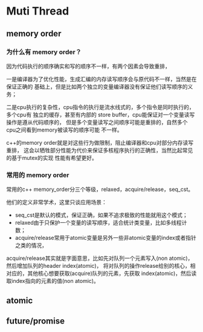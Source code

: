 # Muti Thread

## memory order
### 为什么有 memory order？

因为代码执行的顺序确实和写的顺序不一样，有两个因素会导致重排，

一是编译器为了优化性能，生成汇编的内存读写顺序会与原代码不一样，当然是在保证正确的
基础上，但是比如两个独立的变量编译器没有保证他们读写顺序的义务；

二是cpu执行的复杂性，cpu指令的执行是流水线式的，多个指令是同时执行的，多个cpu有
独立的缓存，甚至有内部的 store buffer，cpu能保证对一个变量读写操作是遵从代码顺序的，
但是多个变量读写之间顺序可能是重排的，自然多个cpu之间看到memory被读写的顺序可能
不一样。

c++的memory order就是对这些行为做限制，阻止编译器和cpu对部分内存读写重排，
这会以牺牲部分性能为代价来保证多核程序执行的正确性，当然比起常见的基于mutex的实现
性能有希望更好。

### 常用的 memory order
常用的c++ memory_order分三个等级，relaxed，acquire/release，seq_cst。

他们的定义非常学术，这里只谈应用场景：

- seq_cst是默认的模式，保证正确，如果不追求极致的性能就用这个模式；
- relaxed由于只保护一个变量的读写顺序，适合统计类变量，比如多线程计数；
- acquire/release常用于atomic变量是另外一些非atomic变量的index或者指针之类的情况，

acquire/release其实就是字面意思，比如先对队列一个元素写入(non atomic)，然后增加队列的header index(atomic)，
将对队列的操作release给别的核心，相对应的，其他核心想要获取(acquire)队列的元素，先获取
index(atomic)，然后读取index指向的元素的值(non atomic)。

## atomic


## future/promise